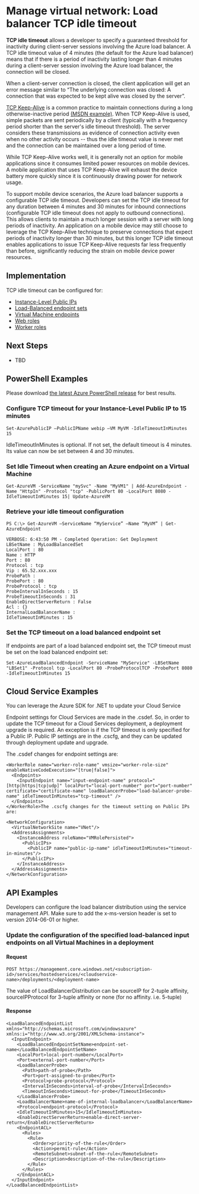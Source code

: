 <properties 
   authors="danielceckert" 
   documentationCenter="dev-center-name" 
   editor=""
   manager="jefco" 
   pageTitle="Manage: Load Balancer Idle Timeout" 
   description="Management features for the Azure load balancer idle timeout" 
   services="virtual-network" 
   />

<tags
   ms.author="danecke"
   ms.date="05/27/2015"
   ms.devlang="na"
   ms.service="virtual-network"
   ms.topic="article"
   ms.tgt_pltfrm="na"
   ms.workload="infrastructure-services"
   /> 
   
# Manage virtual network: Load balancer TCP idle timeout

**TCP idle timeout** allows a developer to specify a guaranteed threshold for inactivity during client-server sessions involving the Azure load balancer.  A TCP idle timeout value of 4 minutes (the default for the Azure load balancer) means that if there is a period of inactivity lasting longer than 4 minutes during a client-server session involving the Azure load balancer, the connection will be closed.

When a client-server connection is closed, the client application will get an error message similar to “The underlying connection was closed: A connection that was expected to be kept alive was closed by the server”.

[TCP Keep-Alive](http://tools.ietf.org/html/rfc1122#page-101) is a common practice to maintain connections during a long otherwise-inactive period [(MSDN example)](http://msdn.microsoft.com/library/system.net.servicepoint.settcpkeepalive.aspx). When TCP Keep-Alive is used, simple packets are sent periodically by a client (typically with a frequency period shorter than the server's idle timeout threshold).  The server considers these transmissions as evidence of connection activity even when no other activity occurs -- thus the idle timeout value is never met and the connection can be maintained over a long period of time.

While TCP Keep-Alive works well, it is generally not an option for mobile applications since it consumes limited power resources on mobile devices. A mobile application that uses TCP Keep-Alive will exhaust the device battery more quickly since it is continuously drawing power for network usage.

To support mobile device scenarios, the Azure load balancer supports a configurable TCP idle timeout. Developers can set the TCP idle timeout for any duration between 4 minutes and 30 minutes for inbound connections (configurable TCP idle timeout does not apply to outbound connections). This allows clients to maintain a much longer session with a server with long periods of inactivity.  An application on a mobile device may still choose to leverage the TCP Keep-Alive technique to preserve connections that expect periods of inactivity longer than 30 minutes, but this longer TCP idle timeout enables applications to issue TCP Keep-Alive requests far less frequently than before, significantly reducing the strain on mobile device power resources.

## Implementation

TCP idle timeout can be configured for: 

* [Instance-Level Public IPs](http://msdn.microsoft.com/library/azure/dn690118.aspx)
* [Load-Balanced endpoint sets](http://msdn.microsoft.com/library/azure/dn655055.aspx)
* [Virtual Machine endpoints](../virtual-machines/virtual-machines-set-up-endpoints.md)
* [Web roles](http://msdn.microsoft.com/library/windowsazure/ee758711.aspx)
* [Worker roles](http://msdn.microsoft.com/library/windowsazure/ee758711.aspx)

## Next Steps
* TBD

## PowerShell Examples
Please download [the latest Azure PowerShell release](https://github.com/Azure/azure-sdk-tools/releases) for best results.

### Configure TCP timeout for your Instance-Level Public IP to 15 minutes

    Set-AzurePublicIP –PublicIPName webip –VM MyVM -IdleTimeoutInMinutes 15

IdleTimeoutInMinutes is optional. If not set, the default timeout is 4 minutes. Its value can now be set between 4 and 30 minutes.

### Set Idle Timeout when creating an Azure endpoint on a Virtual Machine

    Get-AzureVM -ServiceName "mySvc" -Name "MyVM1" | Add-AzureEndpoint -Name "HttpIn" -Protocol "tcp" -PublicPort 80 -LocalPort 8080 -IdleTimeoutInMinutes 15| Update-AzureVM

### Retrieve your idle timeout configuration

    PS C:\> Get-AzureVM –ServiceName “MyService” –Name “MyVM” | Get-AzureEndpoint
    
    VERBOSE: 6:43:50 PM - Completed Operation: Get Deployment
    LBSetName : MyLoadBalancedSet
    LocalPort : 80
    Name : HTTP
    Port : 80
    Protocol : tcp
    Vip : 65.52.xxx.xxx
    ProbePath :
    ProbePort : 80
    ProbeProtocol : tcp
    ProbeIntervalInSeconds : 15
    ProbeTimeoutInSeconds : 31
    EnableDirectServerReturn : False
    Acl : {}
    InternalLoadBalancerName :
    IdleTimeoutInMinutes : 15
    
### Set the TCP timeout on a load balanced endpoint set

If endpoints are part of a load balanced endpoint set, the TCP timeout must be set on the load balanced endpoint set:

    Set-AzureLoadBalancedEndpoint -ServiceName "MyService" -LBSetName "LBSet1" -Protocol tcp -LocalPort 80 -ProbeProtocolTCP -ProbePort 8080 -IdleTimeoutInMinutes 15

## Cloud Service Examples

You can leverage the Azure SDK for .NET to update your Cloud Service

Endpoint settings for Cloud Services are made in the .csdef. So, in order to update the TCP timeout for a Cloud Services deployment, a deployment upgrade is required. An exception is if the TCP timeout is only specified for a Public IP. Public IP settings are in the .cscfg, and they can be updated through deployment update and upgrade.

The .csdef changes for endpoint settings are:

    <WorkerRole name="worker-role-name" vmsize="worker-role-size" enableNativeCodeExecution="[true|false]">
      <Endpoints>
        <InputEndpoint name="input-endpoint-name" protocol="[http|https|tcp|udp]" localPort="local-port-number" port="port-number" certificate="certificate-name" loadBalancerProbe="load-balancer-probe-name" idleTimeoutInMinutes="tcp-timeout" />
      </Endpoints>
    </WorkerRole>The .cscfg changes for the timeout setting on Public IPs are:
    
    <NetworkConfiguration>
      <VirtualNetworkSite name="VNet"/>
      <AddressAssignments>
        <InstanceAddress roleName="VMRolePersisted">
          <PublicIPs>
            <PublicIP name="public-ip-name" idleTimeoutInMinutes="timeout-in-minutes"/>
          </PublicIPs>
        </InstanceAddress>
      </AddressAssignments>
    </NetworkConfiguration>
    
## API Examples

Developers can configure the load balancer distribution using the service management API.  Make sure to add the x-ms-version header is set to version 2014-06-01 or higher.

### Update the configuration of the specified load-balanced input endpoints on all Virtual Machines in a deployment

#### Request

    POST https://management.core.windows.net/<subscription-id>/services/hostedservices/<cloudservice-name>/deployments/<deployment-name>

The value of LoadBalancerDistribution can be sourceIP for 2-tuple affinity, sourceIPProtocol for 3-tuple affinity or none (for no affinity. i.e. 5-tuple)

#### Response

    <LoadBalancedEndpointList xmlns="http://schemas.microsoft.com/windowsazure" xmlns:i="http://www.w3.org/2001/XMLSchema-instance">
      <InputEndpoint>
        <LoadBalancedEndpointSetName>endpoint-set-name</LoadBalancedEndpointSetName>
        <LocalPort>local-port-number</LocalPort>
        <Port>external-port-number</Port>
        <LoadBalancerProbe>
          <Path>path-of-probe</Path>
          <Port>port-assigned-to-probe</Port>
          <Protocol>probe-protocol</Protocol>
          <IntervalInSeconds>interval-of-probe</IntervalInSeconds>
          <TimeoutInSeconds>timeout-for-probe</TimeoutInSeconds>
        </LoadBalancerProbe>
        <LoadBalancerName>name-of-internal-loadbalancer</LoadBalancerName>
        <Protocol>endpoint-protocol</Protocol>
        <IdleTimeoutInMinutes>15</IdleTimeoutInMinutes>
        <EnableDirectServerReturn>enable-direct-server-return</EnableDirectServerReturn>
        <EndpointACL>
          <Rules>
            <Rule>
              <Order>priority-of-the-rule</Order>
              <Action>permit-rule</Action>
              <RemoteSubnet>subnet-of-the-rule</RemoteSubnet>
              <Description>description-of-the-rule</Description>
            </Rule>
          </Rules>
        </EndpointACL>
      </InputEndpoint>
    </LoadBalancedEndpointList>
 